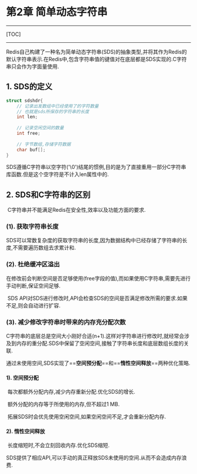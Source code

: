 # 第2章 简单动态字符串

------

[TOC]

------

​		Redis自己构建了一种名为简单动态字符串(SDS)的抽象类型,并将其作为Redis的默认字符串表示.在Redis中,包含字符串值的键值对在底层都是SDS实现的.C字符串只会作为字面量使用.

## 1. SDS的定义

```c
struct sdshdr{
	// 记录出发数组中已经使用了的字符数量
    // 也就是sds所保存的字符串的长度
    int len;
	
    // 记录空闲空间的数量
	int free;
	
    // 字节数组,存储字符数据
	char buf[];
}
```

​		SDS遵循C字符串以空字符('\0')结尾的惯例,目的是为了直接重用一部分C字符串库函数.但是这个空字符是不计入len属性中的.

## 2. SDS和C字符串的区别

​		C字符串并不能满足Redis在安全性,效率以及功能方面的要求.

### (1). 获取字符串长度

​		SDS可以常数复杂度的获取字符串的长度,因为数据结构中已经存储了字符串的长度,不需要遍历数组去求累计和.

### (2). 杜绝缓冲区溢出

​		在修改前会判断空间是否足够使用(free字段的值),而如果使用C字符串,需要先进行手动判断,保证空间足够.

​		SDS API对SDS进行修改时,API会检查SDS的空间是否满足修改所需的要求.如果不足,则会自动进行扩容.

### (3). 减少修改字符串时带来的内存充分配次数

​		C字符串的底层总是空间大小刚好合适(n+1).这样对字符串进行修改时,就经常会涉及到内存的重分配.SDS中保留了空闲空间,接触了字符串长度和底层数组长度的关联.

​		通过未使用空间,SDS实现了==**空间预分配**==和==**惰性空间释放**==两种优化策略.

#### 1). 空间预分配

​		每次都额外分配内存,减少内存重新分配.优化SDS的增长.

​		额外分配的内存等于所使用的内存,但不超过1 MB.

​		拓展SDS时会优先使用空闲空间,如果空闲空间不足,才会重新分配内存.

#### 2). 惰性空间释放

​		长度缩短时,不会立刻回收内存.优化SDS缩短.

​		SDS提供了相应API,可以手动的真正释放SDS未使用的空间.从而不会造成内存浪费.